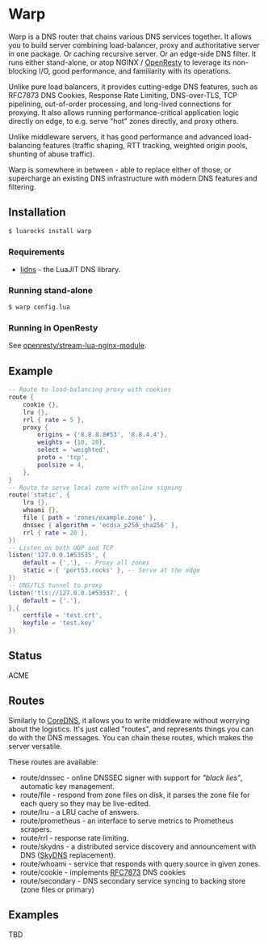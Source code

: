 # Warp

Warp is a DNS router that chains various DNS services together. It allows you to build server combining load-balancer, proxy and authoritative server in one package. Or caching recursive server. Or an edge-side DNS filter. It runs either stand-alone, or atop NGINX / [OpenResty][openresty] to leverage its non-blocking I/O, good performance, and familiarity with its operations.

Unlike pure load balancers, it provides cutting-edge DNS features, such as RFC7873 DNS Cookies, Response Rate Limiting, DNS-over-TLS, TCP pipelining, out-of-order processing, and long-lived connections for proxying. It also allows running performance-critical application logic directly on edge, to e.g. serve "hot" zones directly, and proxy others.

Unlike middleware servers, it has good performance and advanced load-balancing features (traffic shaping, RTT tracking, weighted origin pools, shunting of abuse traffic).

Warp is somewhere in between - able to replace either of those, or supercharge an existing DNS infrastructure with modern DNS features and filtering.

## Installation

```bash
$ luarocks install warp
```

### Requirements

- [ljdns][ljdns] - the LuaJIT DNS library.

### Running stand-alone

```bash
$ warp config.lua
```

### Running in OpenResty

See [openresty/stream-lua-nginx-module][stream-lua].

## Example

```lua
-- Route to load-balancing proxy with cookies
route {
	cookie {},
	lru {},
	rrl { rate = 5 },
	proxy {
		origins = {'8.8.8.8#53', '8.8.4.4'},
		weights = {10, 20},
		select = 'weighted',
		proto = 'tcp',
		poolsize = 4,
	},
}
-- Route to serve local zone with online signing
route('static', {
	lru {},
	whoami {},
	file { path = 'zones/example.zone' },
	dnssec { algorithm = 'ecdsa_p256_sha256' },
	rrl { rate = 20 },
})
-- Listen on both UDP and TCP
listen('127.0.0.1#53535', {
	default = {'.'}, -- Proxy all zones
	static = { 'port53.rocks' }, -- Serve at the edge
})
-- DNS/TLS tunnel to proxy
listen('tls://127.0.0.1#53537', {
	default = {'.'},
},{
	certfile = 'test.crt',
	keyfile = 'test.key'
})
```

## Status

ACME

## Routes

Similarly to [CoreDNS][coredns], it allows you to write middleware without worrying about the logistics. It's just called "routes", and represents things you can do with the DNS messages.
You can chain these routes, which makes the server versatile.

These routes are available:

* route/dnssec - online DNSSEC signer with support for *"black lies"*, automatic key management.
* route/file - respond from zone files on disk, it parses the zone file for each query so they may be live-edited.
* route/lru - a LRU cache of answers.
* route/prometheus - an interface to serve metrics to Prometheus scrapers.
* route/rrl - response rate limiting.
* route/skydns - a distributed service discovery and announcement with DNS ([SkyDNS][skydns] replacement).
* route/whoami - service that responds with query source in given zones.
* route/cookie - implements [RFC7873][rfc-cookies] DNS cookies
* route/secondary - DNS secondary service syncing to backing store (zone files or primary)

## Examples

TBD

[openresty]: http://openresty.org
[coredns]: https://github.com/miekg/coredns
[dnsdist]: https://dnsdist.org
[skydns]: https://github.com/skynetservices/skydns#service-announcements
[stream-lua]: https://github.com/vavrusa/stream-lua-nginx-module/blob/bloody-dns-server/lua/dns_server.lua
[rfc-cookies]: https://tools.ietf.org/html/rfc7873
[ljdns]: https://github.com/vavrusa/ljdns